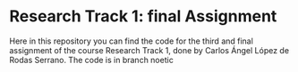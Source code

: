 Research Track 1: final Assignment
================================

Here in this repository you can find the code for the third and final assignment of the course Research Track 1,
done by Carlos Ángel López de Rodas Serrano. The code is in branch noetic
